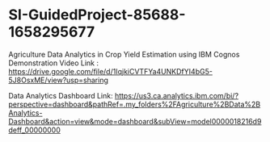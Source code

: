 # SI-GuidedProject-85688-1658295677
Agriculture Data Analytics in Crop Yield Estimation using IBM Cognos
Demonstration Video Link : https://drive.google.com/file/d/1IqjkiCVTFYa4UNKDfYI4bG5-5J8OsxME/view?usp=sharing 

Data Analytics Dashboard Link: https://us3.ca.analytics.ibm.com/bi/?perspective=dashboard&pathRef=.my_folders%2FAgriculture%2BData%2BAnalytics-Dashboard&action=view&mode=dashboard&subView=model0000018216d9deff_00000000
